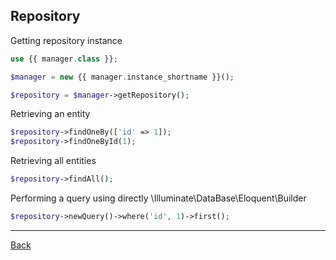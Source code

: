 ## Repository

Getting repository instance

```php
use {{ manager.class }};

$manager = new {{ manager.instance_shortname }}();

$repository = $manager->getRepository();

```

Retrieving an entity

```php
$repository->findOneBy(['id' => 1]);
$repository->findOneById(1);

```

Retrieving all entities

```php
$repository->findAll();
```

Performing a query using directly \Illuminate\DataBase\Eloquent\Builder

```php
$repository->newQuery()->where('id', 1)->first();

```

---
[Back](index.md)